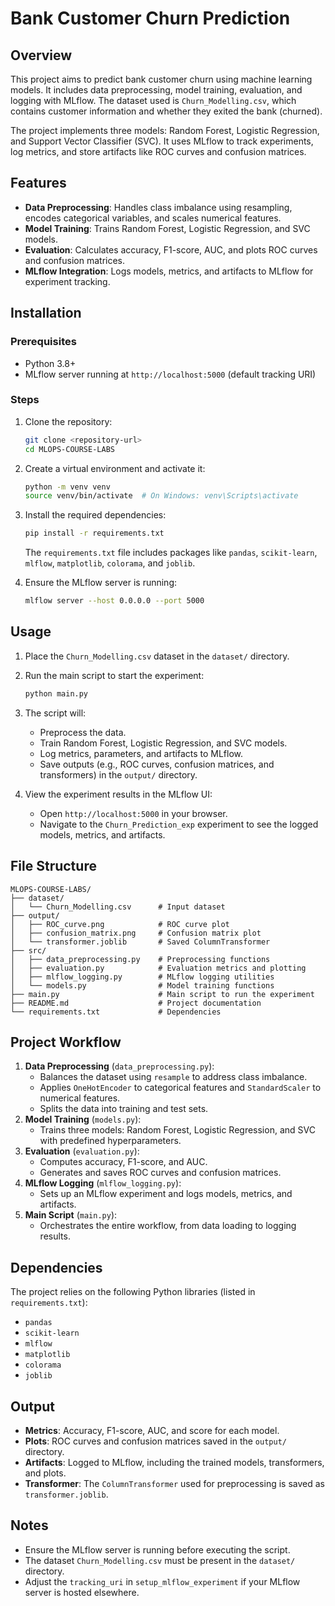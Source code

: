 # Bank Customer Churn Prediction

## Overview

This project aims to predict bank customer churn using machine learning models. It includes data preprocessing, model training, evaluation, and logging with MLflow. The dataset used is `Churn_Modelling.csv`, which contains customer information and whether they exited the bank (churned).

The project implements three models: Random Forest, Logistic Regression, and Support Vector Classifier (SVC). It uses MLflow to track experiments, log metrics, and store artifacts like ROC curves and confusion matrices.

## Features

- **Data Preprocessing**: Handles class imbalance using resampling, encodes categorical variables, and scales numerical features.
- **Model Training**: Trains Random Forest, Logistic Regression, and SVC models.
- **Evaluation**: Calculates accuracy, F1-score, AUC, and plots ROC curves and confusion matrices.
- **MLflow Integration**: Logs models, metrics, and artifacts to MLflow for experiment tracking.

## Installation

### Prerequisites

- Python 3.8+
- MLflow server running at `http://localhost:5000` (default tracking URI)

### Steps

1. Clone the repository:

   ```bash
   git clone <repository-url>
   cd MLOPS-COURSE-LABS
   ```

2. Create a virtual environment and activate it:

   ```bash
   python -m venv venv
   source venv/bin/activate  # On Windows: venv\Scripts\activate
   ```

3. Install the required dependencies:

   ```bash
   pip install -r requirements.txt
   ```

   The `requirements.txt` file includes packages like `pandas`, `scikit-learn`, `mlflow`, `matplotlib`, `colorama`, and `joblib`.

4. Ensure the MLflow server is running:

   ```bash
   mlflow server --host 0.0.0.0 --port 5000
   ```

## Usage

1. Place the `Churn_Modelling.csv` dataset in the `dataset/` directory.

2. Run the main script to start the experiment:

   ```bash
   python main.py
   ```

3. The script will:

   - Preprocess the data.
   - Train Random Forest, Logistic Regression, and SVC models.
   - Log metrics, parameters, and artifacts to MLflow.
   - Save outputs (e.g., ROC curves, confusion matrices, and transformers) in the `output/` directory.

4. View the experiment results in the MLflow UI:

   - Open `http://localhost:5000` in your browser.
   - Navigate to the `Churn_Prediction_exp` experiment to see the logged models, metrics, and artifacts.

## File Structure

```
MLOPS-COURSE-LABS/
├── dataset/
│   └── Churn_Modelling.csv      # Input dataset
├── output/
│   ├── ROC_curve.png            # ROC curve plot
│   ├── confusion_matrix.png     # Confusion matrix plot
│   └── transformer.joblib       # Saved ColumnTransformer
├── src/
│   ├── data_preprocessing.py    # Preprocessing functions
│   ├── evaluation.py            # Evaluation metrics and plotting
│   ├── mlflow_logging.py        # MLflow logging utilities
│   └── models.py                # Model training functions
├── main.py                      # Main script to run the experiment
├── README.md                    # Project documentation
└── requirements.txt             # Dependencies
```

## Project Workflow

1. **Data Preprocessing** (`data_preprocessing.py`):
   - Balances the dataset using `resample` to address class imbalance.
   - Applies `OneHotEncoder` to categorical features and `StandardScaler` to numerical features.
   - Splits the data into training and test sets.
2. **Model Training** (`models.py`):
   - Trains three models: Random Forest, Logistic Regression, and SVC with predefined hyperparameters.
3. **Evaluation** (`evaluation.py`):
   - Computes accuracy, F1-score, and AUC.
   - Generates and saves ROC curves and confusion matrices.
4. **MLflow Logging** (`mlflow_logging.py`):
   - Sets up an MLflow experiment and logs models, metrics, and artifacts.
5. **Main Script** (`main.py`):
   - Orchestrates the entire workflow, from data loading to logging results.

## Dependencies

The project relies on the following Python libraries (listed in `requirements.txt`):

- `pandas`
- `scikit-learn`
- `mlflow`
- `matplotlib`
- `colorama`
- `joblib`

## Output

- **Metrics**: Accuracy, F1-score, AUC, and score for each model.
- **Plots**: ROC curves and confusion matrices saved in the `output/` directory.
- **Artifacts**: Logged to MLflow, including the trained models, transformers, and plots.
- **Transformer**: The `ColumnTransformer` used for preprocessing is saved as `transformer.joblib`.

## Notes

- Ensure the MLflow server is running before executing the script.
- The dataset `Churn_Modelling.csv` must be present in the `dataset/` directory.
- Adjust the `tracking_uri` in `setup_mlflow_experiment` if your MLflow server is hosted elsewhere.